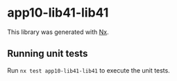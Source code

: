 # app10-lib41-lib41

This library was generated with [Nx](https://nx.dev).

## Running unit tests

Run `nx test app10-lib41-lib41` to execute the unit tests.

